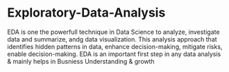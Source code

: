 # Exploratory-Data-Analysis
EDA is one the powerfull technique in Data Science to analyze, investigate data and summarize, andg data visualization. This analysis approach that identifies hidden patterns in data, enhance decision-making, mitigate risks, enable decision-making. EDA is an important first step in any data analysis &amp; mainly helps in Busniess Understanding &amp; growth
